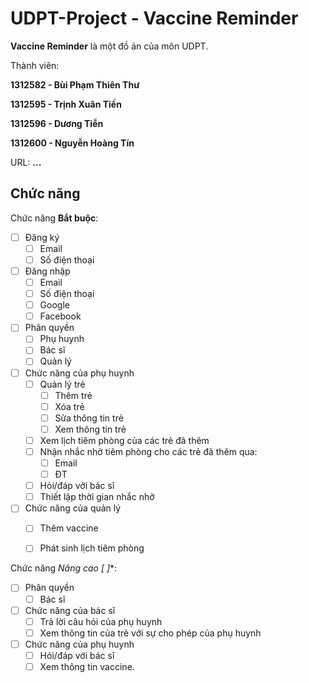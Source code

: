 # UDPT-Project - **Vaccine Reminder**

**Vaccine Reminder** là một đồ án của môn UDPT.

Thành viên:

**1312582 - Bùi Phạm Thiên Thư**

**1312595 - Trịnh Xuân Tiến**

**1312596 - Dương Tiễn**

**1312600 - Nguyễn Hoàng Tín**

URL: **...**

## Chức năng

Chức năng **Bắt buộc**:
* [ ] Đăng ký
    * [ ] Email
    * [ ] Số điện thoại
* [ ] Đăng nhập
    * [ ] Email
    * [ ] Số điện thoại
    * [ ] Google
    * [ ] Facebook
* [ ] Phân quyền
    * [ ] Phụ huynh
    * [ ] Bác sĩ
    * [ ] Quản lý
* [ ] Chức năng của phụ huynh
    * [ ] Quản lý trẻ
        * [ ] Thêm trẻ
        * [ ] Xóa trẻ
        * [ ] Sửa thông tin trẻ
        * [ ] Xem thông tin trẻ
    * [ ] Xem lịch tiêm phòng của các trẻ đã thêm
    * [ ] Nhận nhắc nhở tiêm phòng cho các trẻ đã thêm qua:
        * [ ] Email
        * [ ] ĐT
    * [ ] Hỏi/đáp với bác sĩ
    * [ ] Thiết lập thời gian nhắc nhở
* [ ] Chức năng của quản lý
    * [ ] Thêm vaccine
    * [ ] Phát sinh lịch tiêm phòng


Chức năng **Nâng cao* [ ]**:
* [ ] Phân quyền
    * [ ] Bác sĩ
* [ ] Chức năng của bác sĩ
    * [ ] Trả lời câu hỏi của phụ huynh
    * [ ] Xem thông tin của trẻ với sự cho phép của phụ huynh
* [ ] Chức năng của phụ huynh
    * [ ] Hỏi/đáp với bác sĩ
    * [ ] Xem thông tin vaccine.